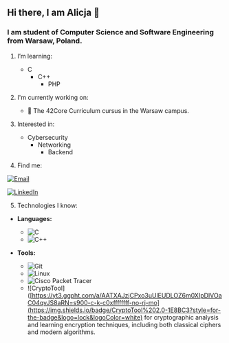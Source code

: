 ## Hi there, I am Alicja 👋

### I am student of Computer Science and Software Engineering from Warsaw, Poland.

1. I’m learning:
   - C
      - C++
         - PHP
      
2. I'm currently working on:
   - 🚀 The 42Core Curriculum cursus in the Warsaw campus.

3. Interested in:
   - Cybersecurity
      - Networking
         - Backend        

4. Find me:

[![Email](https://img.shields.io/badge/Email-Contact-blue?logo=gmail&logoColor=white)](mailto:alicja.stefanska44@gmail.com)

[![LinkedIn](https://img.shields.io/badge/LinkedIn-Profile-blue?logo=linkedin&logoColor=white)](https://www.linkedin.com/in/alicjastefa%C5%84ska/)

5. Technologies I know:

- **Languages:**
  - ![C](https://img.shields.io/badge/C-333333?style=for-the-badge&logo=c&logoColor=white)
  - ![C++](https://img.shields.io/badge/C%2B%2B-00599C?style=for-the-badge&logo=c%2B%2B&logoColor=white)

- **Tools:**
  - ![Git](https://img.shields.io/badge/Git-F05032?style=for-the-badge&logo=git&logoColor=white)
  - ![Linux](https://img.shields.io/badge/Linux-FCC624?style=for-the-badge&logo=linux&logoColor=black)
  - ![Cisco Packet Tracer](https://img.shields.io/badge/Cisco%20Packet%20Tracer-1E8BC3?style=for-the-badge&logo=cisco&logoColor=white)
  - ![CryptoTool]([https://yt3.ggpht.com/a/AATXAJzjCPxo3uUlEUDLOZ6m0XIpDIVOaC04qvJS8aRN=s900-c-k-c0xffffffff-no-rj-mo](https://img.shields.io/badge/CryptoTool%202.0-1E8BC3?style=for-the-badge&logo=lock&logoColor=white) for cryptographic analysis and learning encryption techniques, including both classical ciphers and modern algorithms.
